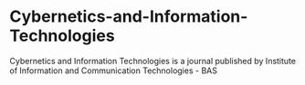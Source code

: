 # Cybernetics-and-Information-Technologies
Cybernetics and Information Technologies is a journal published by Institute of Information and Communication Technologies - BAS
